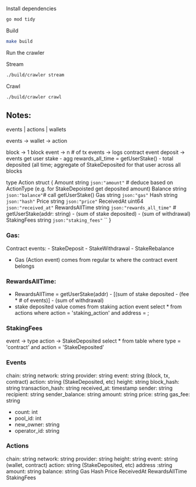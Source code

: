 
Install dependencies

```bash
go mod tidy
```

Build

```bash
make build
```

Run the crawler

Stream

```bash
./build/crawler stream
```


Crawl

```bash
./build/crawler crawl
```


## Notes: 

events | actions | wallets

events -> wallet
		-> action 


block -> 1 block event
	  -> n # of tx events
	  -> logs
	  	contract event deposit -> events
	  		get user stake  - agg 
	  	rewards_all_time = getUserStake() -  total deposited (all time; aggregate of StakeDeposited for that user across all blocks  


type Action struct {
	<!-- Chain          Chain      `json:"chain"` -->
	<!-- Network        Network    `json:"network"` -->
	<!-- Type           EventType  `json:"type"` -->
	<!-- Action         ActionType `json:"action"` -->
	<!-- Address        string     `json:"address"` -->
	Amount         string     `json:"amount"` # deduce based on ActionType (e.g. for StakeDepoisted get deposited amount)
	Balance        string     `json:"balance"`# call getUserStake()
	Gas            string     `json:"gas"`
	Hash           string     `json:"hash"`
	Price          string     `json:"price"`
	ReceivedAt     uint64     `json:"received_at"`
	RewardsAllTime string     `json:"rewards_all_time"` # getUserStake(addr: string) - (sum of stake deposited) - (sum of withdrawal)
	StakingFees    string     `json:"staking_fees"` ``
}

### Gas:

Contract events: 
	- StakeDeposit
	- StakeWithdrawal
	- StakeRebalance

- Gas (Action event) comes from regular tx where the contract event belongs


### RewardsAllTime:

- RewardsAllTime = getUserStake(addr) - [(sum of stake deposited - (fee * # of events)] - (sum of withdrawal)
- stake deposited value comes from staking action event
select * from actions where action = 'staking_action' and address = <addr>;

### StakingFees

event -> type
action -> StakeDeposited
select * from table where type = 'contract' and action = 'StakeDeposited'


### Events

chain: string
network: string
provider: string
event: string (block, tx, contract)
action: string (StakeDeposited, etc)
height: string 
block_hash: string 
transaction_hash: string
received_at: timestamp
sender: string
recipient: string
sender_balance: string
amount: string
price: string
gas_fee: string
+ count: int
+ pool_id: int
+ new_owner: string
+ operator_id: string


### Actions
chain: string
network: string
provider: string
height: string 
event: string (wallet, contract)
action: string (StakeDeposited, etc)
address :string
amount: string
balance: string
Gas
Hash
Price
ReceivedAt
RewardsAllTime
StakingFees









